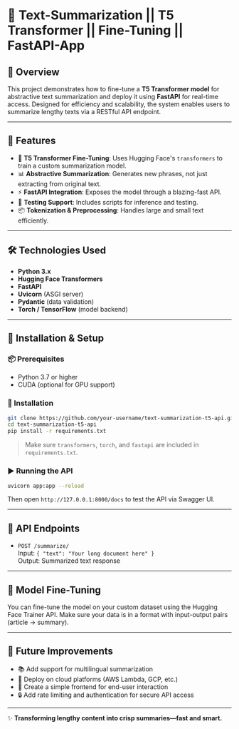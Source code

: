 # 📝 Text-Summarization || T5 Transformer || Fine-Tuning || FastAPI-App
## 📖 Overview

This project demonstrates how to fine-tune a **T5 Transformer model** for abstractive text summarization and deploy it using **FastAPI** for real-time access. Designed for efficiency and scalability, the system enables users to summarize lengthy texts via a RESTful API endpoint.

---

## 📂 Features

- 🔁 **T5 Transformer Fine-Tuning**: Uses Hugging Face's `transformers` to train a custom summarization model.
- 📊 **Abstractive Summarization**: Generates new phrases, not just extracting from original text.
- ⚡ **FastAPI Integration**: Exposes the model through a blazing-fast API.
- 🧪 **Testing Support**: Includes scripts for inference and testing.
- 📦 **Tokenization & Preprocessing**: Handles large and small text efficiently.

---

## 🛠️ Technologies Used

- **Python 3.x**  
- **Hugging Face Transformers**  
- **FastAPI**  
- **Uvicorn** (ASGI server)  
- **Pydantic** (data validation)  
- **Torch / TensorFlow** (model backend)

---

## 🚀 Installation & Setup

### 📦 Prerequisites

- Python 3.7 or higher
- CUDA (optional for GPU support)

### 🔧 Installation

```bash
git clone https://github.com/your-username/text-summarization-t5-api.git
cd text-summarization-t5-api
pip install -r requirements.txt
```

> Make sure `transformers`, `torch`, and `fastapi` are included in `requirements.txt`.

### ▶️ Running the API

```bash
uvicorn app:app --reload
```

Then open `http://127.0.0.1:8000/docs` to test the API via Swagger UI.

---

## 📌 API Endpoints

- `POST /summarize/`  
  Input: `{ "text": "Your long document here" }`  
  Output: Summarized text response

---

## 🧠 Model Fine-Tuning

You can fine-tune the model on your custom dataset using the Hugging Face Trainer API. Make sure your data is in a format with input-output pairs (article → summary).

---

## 🔮 Future Improvements

- 📚 Add support for multilingual summarization
- 🚀 Deploy on cloud platforms (AWS Lambda, GCP, etc.)
- 📱 Create a simple frontend for end-user interaction
- 🔒 Add rate limiting and authentication for secure API access

---

✨ **Transforming lengthy content into crisp summaries—fast and smart.**
